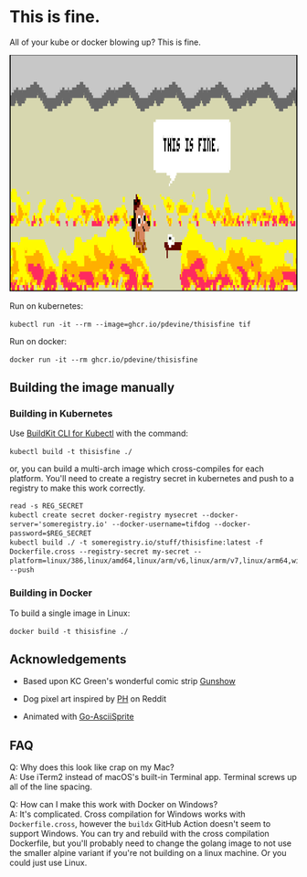 # This is fine.

All of your kube or docker blowing up? This is fine.

![This is fine.](./tif.png)


Run on kubernetes:

`kubectl run -it --rm --image=ghcr.io/pdevine/thisisfine tif`

Run on docker:

`docker run -it --rm ghcr.io/pdevine/thisisfine`


## Building the image manually

### Building in Kubernetes

Use [BuildKit CLI for Kubectl](https://github.com/vmware-tanzu/buildkit-cli-for-kubectl) with the command:

`kubectl build -t thisisfine ./`

or, you can build a multi-arch image which cross-compiles for each platform. You'll need to create a registry secret
in kubernetes and push to a registry to make this work correctly.

```
read -s REG_SECRET
kubectl create secret docker-registry mysecret --docker-server='someregistry.io' --docker-username=tifdog --docker-password=$REG_SECRET
kubectl build ./ -t someregistry.io/stuff/thisisfine:latest -f Dockerfile.cross --registry-secret my-secret --platform=linux/386,linux/amd64,linux/arm/v6,linux/arm/v7,linux/arm64,windows/amd64 --push
```

### Building in Docker

To build a single image in Linux:

`docker build -t thisisfine ./`


## Acknowledgements

 * Based upon KC Green's wonderful comic strip [Gunshow](http://gunshowcomic.com/648)

 * Dog pixel art inspired by [PH](https://reddit.com/u/ph145) on Reddit

 * Animated with [Go-AsciiSprite](https://github.com/pdevine/go-asciisprite)


## FAQ

Q: Why does this look like crap on my Mac?<br>
A: Use iTerm2 instead of macOS's built-in Terminal app. Terminal screws up all of the line spacing.


Q: How can I make this work with Docker on Windows?<br>
A: It's complicated. Cross compilation for Windows works with `Dockerfile.cross`, however the `buildx`
   GitHub Action doesn't seem to support Windows. You can try and rebuild with the cross compilation
   Dockerfile, but you'll probably need to change the golang image to not use the smaller alpine variant
   if you're not building on a linux machine. Or you could just use Linux.


